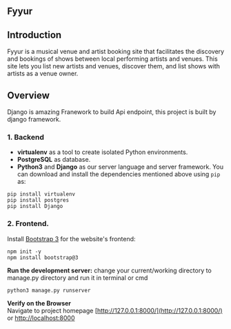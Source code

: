 Fyyur
-----

## Introduction

Fyyur is a musical venue and artist booking site that facilitates the discovery and bookings of shows between local performing artists and venues.
This site lets you list new artists and venues, discover them, and list shows with artists as a venue owner.


## Overview
Django is amazing Franework to build Api endpoint,
this project is built by django framework.

### 1. Backend
* **virtualenv** as a tool to create isolated Python environments.
 * **PostgreSQL** as database.
 * **Python3** and **Django** as our server language and server framework.
 You can download and install the dependencies mentioned above using `pip` as:
```
pip install virtualenv
pip install postgres
pip install Django
```
### 2. Frontend.
Install [Bootstrap 3](https://getbootstrap.com/docs/3.3/getting-started/) for the website's frontend:
```
npm init -y
npm install bootstrap@3
```
**Run the development server:**
change your current/working directory to manage.py directory and run it in terminal or cmd
```
python3 manage.py runserver
```
**Verify on the Browser**<br>
Navigate to project homepage [http://127.0.0.1:8000/](http://127.0.0.1:8000/) or [http://localhost:8000](http://localhost:8000) 
